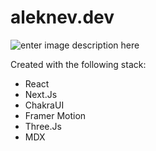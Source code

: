 ﻿# aleknev.dev

![enter image description here](https://i.imgur.com/PBxCiqR.png)

Created with the following stack: 
  - React
  - Next.Js
  - ChakraUI 
  - Framer Motion 
  - Three.Js
  - MDX 
  

